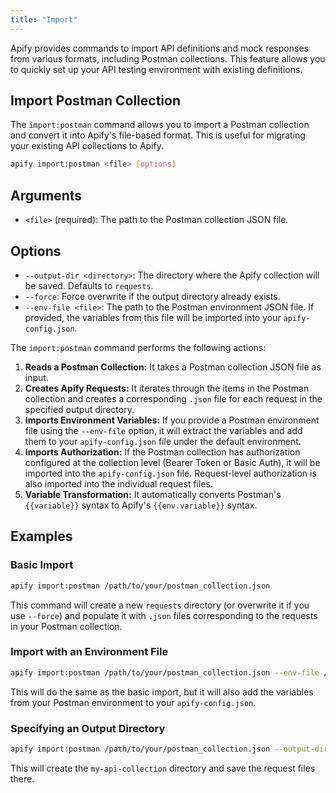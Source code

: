 ```yaml
---
title: "Import"
---
```


Apify provides commands to import API definitions and mock responses from various formats, including Postman collections. This feature allows you to quickly set up your API testing environment with existing definitions.

## Import Postman Collection

The `import:postman` command allows you to import a Postman collection and convert it into Apify's file-based format. This is useful for migrating your existing API collections to Apify.

```bash
apify import:postman <file> [options]
```

## Arguments

- `<file>` (required): The path to the Postman collection JSON file.

## Options

- `--output-dir <directory>`: The directory where the Apify collection will be saved. Defaults to `requests`.
- `--force`: Force overwrite if the output directory already exists.
- `--env-file <file>`: The path to the Postman environment JSON file. If provided, the variables from this file will be imported into your `apify-config.json`.

The `import:postman` command performs the following actions:

1.  **Reads a Postman Collection:** It takes a Postman collection JSON file as input.
2.  **Creates Apify Requests:** It iterates through the items in the Postman collection and creates a corresponding `.json` file for each request in the specified output directory.
3.  **Imports Environment Variables:** If you provide a Postman environment file using the `--env-file` option, it will extract the variables and add them to your `apify-config.json` file under the default environment.
4.  **Imports Authorization:** If the Postman collection has authorization configured at the collection level (Bearer Token or Basic Auth), it will be imported into the `apify-config.json` file. Request-level authorization is also imported into the individual request files.
5.  **Variable Transformation:** It automatically converts Postman's `{{variable}}` syntax to Apify's `{{env.variable}}` syntax.

## Examples

### Basic Import

```bash
apify import:postman /path/to/your/postman_collection.json
```

This command will create a new `requests` directory (or overwrite it if you use `--force`) and populate it with `.json` files corresponding to the requests in your Postman collection.

### Import with an Environment File

```bash
apify import:postman /path/to/your/postman_collection.json --env-file /path/to/your/postman_environment.json
```

This will do the same as the basic import, but it will also add the variables from your Postman environment to your `apify-config.json`.

### Specifying an Output Directory

```bash
apify import:postman /path/to/your/postman_collection.json --output-dir my-api-collection
```

This will create the `my-api-collection` directory and save the request files there.

